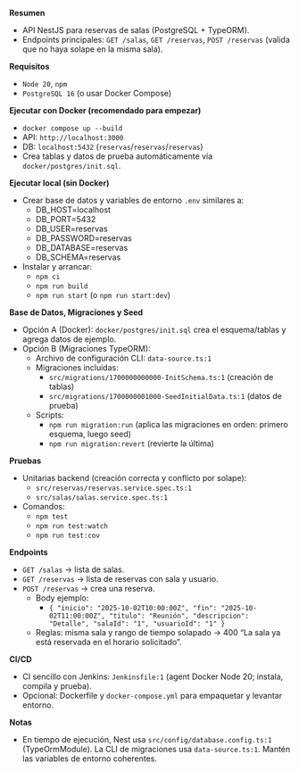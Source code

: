 **Resumen**
- API NestJS para reservas de salas (PostgreSQL + TypeORM).
- Endpoints principales: `GET /salas`, `GET /reservas`, `POST /reservas` (valida que no haya solape en la misma sala).

**Requisitos**
- `Node 20`, `npm`
- `PostgreSQL 16` (o usar Docker Compose)

**Ejecutar con Docker (recomendado para empezar)**
- `docker compose up --build`
- API: `http://localhost:3000`
- DB: `localhost:5432` (`reservas`/`reservas`/`reservas`)
- Crea tablas y datos de prueba automáticamente vía `docker/postgres/init.sql`.

**Ejecutar local (sin Docker)**
- Crear base de datos y variables de entorno `.env` similares a:
  - DB_HOST=localhost
  - DB_PORT=5432
  - DB_USER=reservas
  - DB_PASSWORD=reservas
  - DB_DATABASE=reservas
  - DB_SCHEMA=reservas
- Instalar y arrancar:
  - `npm ci`
  - `npm run build`
  - `npm run start` (o `npm run start:dev`)

**Base de Datos, Migraciones y Seed**
- Opción A (Docker): `docker/postgres/init.sql` crea el esquema/tablas y agrega datos de ejemplo.
- Opción B (Migraciones TypeORM):
  - Archivo de configuración CLI: `data-source.ts:1`
  - Migraciones incluidas:
    - `src/migrations/1700000000000-InitSchema.ts:1` (creación de tablas)
    - `src/migrations/1700000001000-SeedInitialData.ts:1` (datos de prueba)
  - Scripts:
    - `npm run migration:run` (aplica las migraciones en orden: primero esquema, luego seed)
    - `npm run migration:revert` (revierte la última)

**Pruebas**
- Unitarias backend (creación correcta y conflicto por solape):
  - `src/reservas/reservas.service.spec.ts:1`
  - `src/salas/salas.service.spec.ts:1`
- Comandos:
  - `npm test`
  - `npm run test:watch`
  - `npm run test:cov`

**Endpoints**
- `GET /salas` → lista de salas.
- `GET /reservas` → lista de reservas con sala y usuario.
- `POST /reservas` → crea una reserva.
  - Body ejemplo:
    - `{ "inicio": "2025-10-02T10:00:00Z", "fin": "2025-10-02T11:00:00Z", "titulo": "Reunión", "descripcion": "Detalle", "salaId": "1", "usuarioId": "1" }`
  - Reglas: misma sala y rango de tiempo solapado → 400 “La sala ya está reservada en el horario solicitado”.

**CI/CD**
- CI sencillo con Jenkins: `Jenkinsfile:1` (agent Docker Node 20; instala, compila y prueba).
- Opcional: Dockerfile y `docker-compose.yml` para empaquetar y levantar entorno.

**Notas**
- En tiempo de ejecución, Nest usa `src/config/database.config.ts:1` (TypeOrmModule). La CLI de migraciones usa `data-source.ts:1`. Mantén las variables de entorno coherentes.
